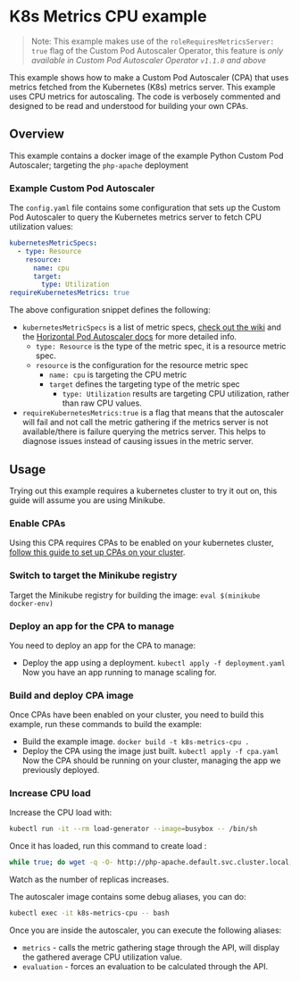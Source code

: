 # K8s Metrics CPU example

> Note: This example makes use of the `roleRequiresMetricsServer: true` flag of the Custom Pod Autoscaler Operator,
> this feature is *only available in Custom Pod Autoscaler Operator `v1.1.0` and above*

This example shows how to make a Custom Pod Autoscaler (CPA) that uses metrics fetched from the Kubernetes (K8s) metrics
server.
This example uses CPU metrics for autoscaling.
The code is verbosely commented and designed to be read and understood for building your own CPAs.

## Overview

This example contains a docker image of the example Python Custom Pod Autoscaler; targeting the `php-apache` deployment

### Example Custom Pod Autoscaler

The `config.yaml` file contains some configuration that sets up the Custom Pod Autoscaler to query the Kubernetes
metrics server to fetch CPU utilization values:

```yaml
kubernetesMetricSpecs:
  - type: Resource
    resource:
      name: cpu
      target:
        type: Utilization
requireKubernetesMetrics: true
```

The above configuration snippet defines the following:

- `kubernetesMetricSpecs` is a list of metric specs, [check out the
wiki](https://custom-pod-autoscaler.readthedocs.io/en/latest/reference/configuration/#kubernetesmetricspecs) and the
[Horizontal Pod Autoscaler
docs](https://kubernetes.io/docs/tasks/run-application/horizontal-pod-autoscale-walkthrough/#autoscaling-on-multiple-metrics-and-custom-metrics)
for more detailed info.
    - `type: Resource` is the type of the metric spec, it is a resource metric spec.
    - `resource` is the configuration for the resource metric spec
        - `name: cpu` is targeting the CPU metric
        - `target` defines the targeting type of the metric spec
            - `type: Utilization` results are targeting CPU utilization, rather than raw CPU values.
- `requireKubernetesMetrics:true` is a flag that means that the autoscaler will fail and not call the metric gathering
if the metrics server is not available/there is failure querying the metrics server. This helps to diagnose issues
instead of causing issues in the metric server.

## Usage

Trying out this example requires a kubernetes cluster to try it out on, this guide will assume you are using Minikube.

### Enable CPAs

Using this CPA requires CPAs to be enabled on your kubernetes cluster, [follow this guide to set up CPAs on your
cluster](https://github.com/jthomperoo/custom-pod-autoscaler-operator#installation).

### Switch to target the Minikube registry

Target the Minikube registry for building the image:
`eval $(minikube docker-env)`

### Deploy an app for the CPA to manage

You need to deploy an app for the CPA to manage:
* Deploy the app using a deployment.
`kubectl apply -f deployment.yaml`
Now you have an app running to manage scaling for.

### Build and deploy CPA image

Once CPAs have been enabled on your cluster, you need to build this example, run these commands to build the example:
* Build the example image.
`docker build -t k8s-metrics-cpu .`
* Deploy the CPA using the image just built.
`kubectl apply -f cpa.yaml`
Now the CPA should be running on your cluster, managing the app we previously deployed.

### Increase CPU load

Increase the CPU load with:

```bash
kubectl run -it --rm load-generator --image=busybox -- /bin/sh
```

Once it has loaded, run this command to create load :

```bash
while true; do wget -q -O- http://php-apache.default.svc.cluster.local; done
```

Watch as the number of replicas increases.

The autoscaler image contains some debug aliases, you can do:

```bash
kubectl exec -it k8s-metrics-cpu -- bash
```

Once you are inside the autoscaler, you can execute the following aliases:

- `metrics` - calls the metric gathering stage through the API, will display the gathered average CPU utilization value.
- `evaluation` - forces an evaluation to be calculated through the API.
